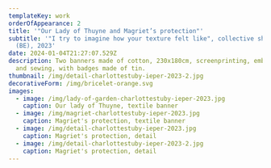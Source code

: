 ```yaml
---
templateKey: work
orderOfAppearance: 2
title: '"Our Lady of Thuyne and Magriet’s protection"'
subtitle: '"I try to imagine how your texture felt like", collective show, Ypres
  (BE), 2023'
date: 2024-01-04T21:27:07.529Z
description: Two banners made of cotton, 230x180cm, screenprinting, embroidery
  and sewing, with badges made of tin.
thumbnail: /img/detail-charlottestuby-ieper-2023-2.jpg
decorativeForm: /img/bricelet-orange.svg
images:
  - image: /img/lady-of-garden-charlottestuby-ieper-2023.jpg
    caption: Our lady of Thuyne, textile banner
  - image: /img/magriet-charlottestuby-ieper-2023.jpg
    caption: Magriet's protection, textile banner
  - image: /img/detail-charlottestuby-ieper-2023.jpg
    caption: Magriet's protection, detail
  - image: /img/detail-charlottestuby-ieper-2023-2.jpg
    caption: Magriet's protection, detail
---
```

